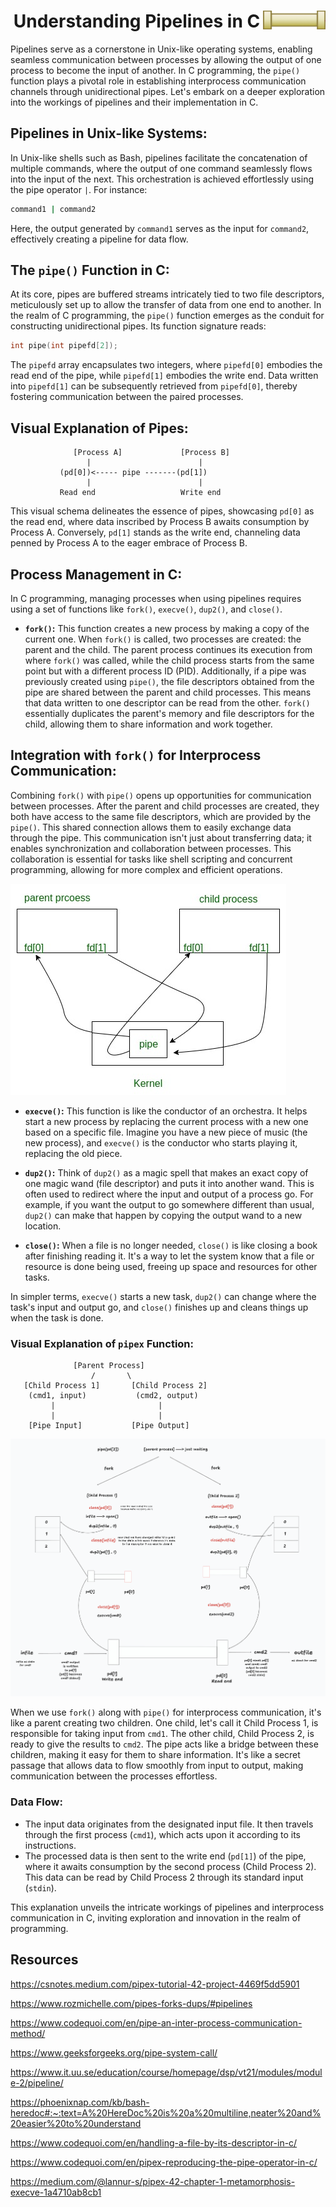 <div align="center">

<img src="./pictures/pipe.png" alt="pipe" width="100" align="right">

# Understanding Pipelines in C
</div>


Pipelines serve as a cornerstone in Unix-like operating systems, enabling seamless communication between processes by allowing the output of one process to become the input of another. In C programming, the `pipe()` function plays a pivotal role in establishing interprocess communication channels through unidirectional pipes. Let's embark on a deeper exploration into the workings of pipelines and their implementation in C.

## Pipelines in Unix-like Systems:

In Unix-like shells such as Bash, pipelines facilitate the concatenation of multiple commands, where the output of one command seamlessly flows into the input of the next. This orchestration is achieved effortlessly using the pipe operator `|`. For instance:

```bash
command1 | command2
```

Here, the output generated by `command1` serves as the input for `command2`, effectively creating a pipeline for data flow.

## The `pipe()` Function in C:

At its core, pipes are buffered streams intricately tied to two file descriptors, meticulously set up to allow the transfer of data from one end to another. In the realm of C programming, the `pipe()` function emerges as the conduit for constructing unidirectional pipes. Its function signature reads:

```c
int pipe(int pipefd[2]);
```

The `pipefd` array encapsulates two integers, where `pipefd[0]` embodies the read end of the pipe, while `pipefd[1]` embodies the write end. Data written into `pipefd[1]` can be subsequently retrieved from `pipefd[0]`, thereby fostering communication between the paired processes.

## Visual Explanation of Pipes:

```
              [Process A]             [Process B]
                 |                        |
           (pd[0])<----- pipe -------(pd[1])
                 |                        |
           Read end                   Write end
```

This visual schema delineates the essence of pipes, showcasing `pd[0]` as the read end, where data inscribed by Process B awaits consumption by Process A. Conversely, `pd[1]` stands as the write end, channeling data penned by Process A to the eager embrace of Process B.

## Process Management in C:

In C programming, managing processes when using pipelines requires using a set of functions like `fork()`, `execve()`, `dup2()`, and `close()`.

- **`fork()`:** This function creates a new process by making a copy of the current one. When `fork()` is called, two processes are created: the parent and the child. The parent process continues its execution from where `fork()` was called, while the child process starts from the same point but with a different process ID (PID). Additionally, if a pipe was previously created using `pipe()`, the file descriptors obtained from the pipe are shared between the parent and child processes. This means that data written to one descriptor can be read from the other. `fork()` essentially duplicates the parent's memory and file descriptors for the child, allowing them to share information and work together.

## Integration with `fork()` for Interprocess Communication:

Combining `fork()` with `pipe()` opens up opportunities for communication between processes. After the parent and child processes are created, they both have access to the same file descriptors, which are provided by the `pipe()`. This shared connection allows them to easily exchange data through the pipe. This communication isn't just about transferring data; it enables synchronization and collaboration between processes. This collaboration is essential for tasks like shell scripting and concurrent programming, allowing for more complex and efficient operations.

![sharing-pipe](./pictures/sharing-pipe.jpg)

- **`execve()`:** This function is like the conductor of an orchestra. It helps start a new process by replacing the current process with a new one based on a specific file. Imagine you have a new piece of music (the new process), and `execve()` is the conductor who starts playing it, replacing the old piece.

- **`dup2()`:** Think of `dup2()` as a magic spell that makes an exact copy of one magic wand (file descriptor) and puts it into another wand. This is often used to redirect where the input and output of a process go. For example, if you want the output to go somewhere different than usual, `dup2()` can make that happen by copying the output wand to a new location.

- **`close()`:** When a file is no longer needed, `close()` is like closing a book after finishing reading it. It's a way to let the system know that a file or resource is done being used, freeing up space and resources for other tasks.

In simpler terms, `execve()` starts a new task, `dup2()` can change where the task's input and output go, and `close()` finishes up and cleans things up when the task is done.

### Visual Explanation of `pipex` Function:

```
              [Parent Process]
                  /       \
   [Child Process 1]       [Child Process 2]
    (cmd1, input)           (cmd2, output)
         |                       |
         |                       |
    [Pipe Input]           [Pipe Output]
```

![pipex](./pictures/pipex_digram.png)

When we use `fork()` along with `pipe()` for interprocess communication, it's like a parent creating two children. One child, let's call it Child Process 1, is responsible for taking input from `cmd1`. The other child, Child Process 2, is ready to give the results to `cmd2`. The pipe acts like a bridge between these children, making it easy for them to share information. It's like a secret passage that allows data to flow smoothly from input to output, making communication between the processes effortless.

### Data Flow:

- The input data originates from the designated input file. It then travels through the first process (`cmd1`), which acts upon it according to its instructions.
- The processed data is then sent to the write end (`pd[1]`) of the pipe, where it awaits consumption by the second process (Child Process 2). This data can be read by Child Process 2 through its standard input (`stdin`).

This explanation unveils the intricate workings of pipelines and interprocess communication in C, inviting exploration and innovation in the realm of programming.

## Resources

https://csnotes.medium.com/pipex-tutorial-42-project-4469f5dd5901

https://www.rozmichelle.com/pipes-forks-dups/#pipelines

https://www.codequoi.com/en/pipe-an-inter-process-communication-method/

https://www.geeksforgeeks.org/pipe-system-call/

https://www.it.uu.se/education/course/homepage/dsp/vt21/modules/module-2/pipeline/

https://phoenixnap.com/kb/bash-heredoc#:~:text=A%20HereDoc%20is%20a%20multiline,neater%20and%20easier%20to%20understand

https://www.codequoi.com/en/handling-a-file-by-its-descriptor-in-c/

https://www.codequoi.com/en/pipex-reproducing-the-pipe-operator-in-c/

https://medium.com/@lannur-s/pipex-42-chapter-1-metamorphosis-execve-1a4710ab8cb1
